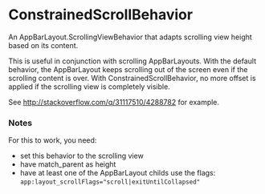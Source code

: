 # ConstrainedScrollBehavior

An AppBarLayout.ScrollingViewBehavior that adapts scrolling view height based on its content.

This is useful in conjunction with scrolling AppBarLayouts. With the default behavior, the 
AppBarLayout keeps scrolling out of the screen even if the scrolling content is over.
With ConstrainedScrollBehavior, no more offset is applied if the scrolling view is 
completely visible.

See http://stackoverflow.com/q/31117510/4288782 for example.

### Notes

For this to work, you need:
- set this behavior to the scrolling view
- have match_parent as height
- have at least one of the AppBarLayout childs use the flags:
  `app:layout_scrollFlags="scroll|exitUntilCollapsed"`
